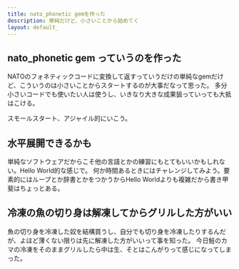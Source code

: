 ```yaml
---
title: nato_phonetic gemを作った
description: 単純だけど、小さいことから始めてく
layout: default_
---
```


## nato_phonetic gem っていうのを作った
NATOのフォネティックコードに変換して返すっていうだけの単純なgemだけど、こういうのは小さいことからスタートするのが大事だなって思った。
多分小さいコードでも使いたい人は使うし、いきなり大きな成果狙っていっても大抵はこける。

スモールスタート、アジャイル的にいこう。

## 水平展開できるかも
単純なソフトウェアだからこそ他の言語とかの練習にもとてもいいかもしれない。Hello World的な感じで。
何か時間あるときにはチャレンジしてみよう。要素的にはループとか辞書とかをつかうからHello Worldよりも複雑だから書き甲斐はちょっとある。

## 冷凍の魚の切り身は解凍してからグリルした方がいい
魚の切り身を冷凍した奴を結構買うし、自分でも切り身を冷凍したりするんだが、よほど薄くない限りは先に解凍した方がいいって事を知った。
今日鮭のカマの冷凍をそのままグリルしたら中は生、そとはこんがりって感じになってしまった。
